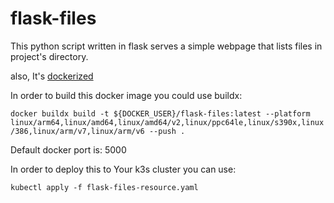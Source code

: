 # flask-files
This python script written in flask serves a simple webpage that lists files in project's directory. 

also, It's [dockerized](https://hub.docker.com/repository/docker/rzepson/flask-files/general)

In order to build this docker image you could use buildx:

`docker buildx build -t ${DOCKER_USER}/flask-files:latest --platform linux/arm64,linux/amd64,linux/amd64/v2,linux/ppc64le,linux/s390x,linux/386,linux/arm/v7,linux/arm/v6 --push .`

Default docker port is: 5000

In order to deploy this to Your k3s cluster you can use:

`kubectl apply -f flask-files-resource.yaml`
